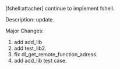 [fshell:attacher] continue to implement fshell.

Description:
update.

Major Changes:
1. add add_lib
2. add test_lib2.
3. fix dl_get_remote_function_adress.
4. add add_lib test case.
